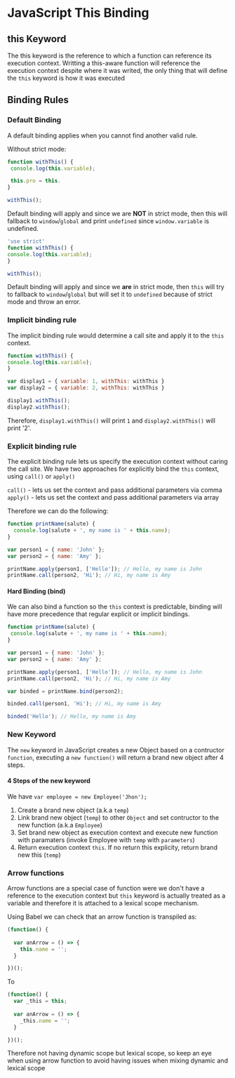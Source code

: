 # JavaScript This Binding

## this Keyword

The this keyword is the reference to which a function can reference its execution context. Writting a this-aware function will reference the execution context despite where it was writed, the only thing that will define the `this` keyword is how it was executed

## Binding Rules

### Default Binding

A default binding applies when you cannot find another valid rule.

Without strict mode:

 ```JavaScript
function withThis() {
  console.log(this.variable);

  this.pro = this.
}

withThis();
 ```

 Default binding will apply and since we are **NOT** in strict mode, then this will fallback to `window`/`global` and print `undefined` since `window.variable` is undefined.

  ```JavaScript
'use strict'
function withThis() {
  console.log(this.variable);
}

withThis();
 ```

 Default binding will apply and since we **are** in strict mode, then `this` will try to fallback to `window`/`global` but will set it to `undefined` because of strict mode and throw an error.

 ### Implicit binding rule

 The implicit binding rule would determine a call site and apply it to the `this` context.

  ```JavaScript
function withThis() {
  console.log(this.variable);
}

var display1 = { variable: 1, withThis: withThis }
var display2 = { variable: 2, withThis: withThis }

display1.withThis();
display2.withThis();
 ```

 Therefore, `display1.withThis()` will print `1` and `display2.withThis()` will print '2'.

 ### Explicit binding rule

 The explicit binding rule lets us specify the execution context without caring the call site. We have two approaches for explicitly bind the `this` context, using `call()` or `apply()`

 `call()` - lets us set the context and pass additional parameters via comma
 `apply()` - lets us set the context and pass additional parameters via array

 Therefore we can do the following:

 ```JavaScript
 function printName(salute) {
   console.log(salute + ', my name is ' + this.name);
 }

 var person1 = { name: 'John' };
 var person2 = { name: 'Amy' };

 printName.apply(person1, ['Hello']); // Hello, my name is John
 printName.call(person2, 'Hi'); // Hi, my name is Amy
 ```

 #### Hard Binding (bind)

 We can also bind a function so the `this` context is predictable, binding will have more precedence that regular explicit or implicit bindings.

  ```JavaScript
 function printName(salute) {
   console.log(salute + ', my name is ' + this.name);
 }

 var person1 = { name: 'John' };
 var person2 = { name: 'Amy' };

 printName.apply(person1, ['Hello']); // Hello, my name is John
 printName.call(person2, 'Hi'); // Hi, my name is Amy

 var binded = printName.bind(person2);

 binded.call(person1, 'Hi'); // Hi, my name is Amy

 binded('Hello'); // Hello, my name is Amy
 ```

 ### New Keyword

 The `new` keyword in JavaScript creates a new Object based on a contructor `function`, executing a `new function()` will return a brand new object after 4 steps.

 #### 4 Steps of the new keyword

 We have `var employee = new Employee('Jhon');`

1. Create a brand new object (a.k.a `temp`)
2. Link brand new object (`temp`) to other `Object` and set contructor to the new function (a.k.a `Employee`)
3. Set brand new object as execution context and execute new function with paramaters (invoke Employee with `temp` with `parameters`)
4. Return execution context `this`. If no return this explicity, return brand new this (`temp`)

### Arrow functions

Arrow functions are a special case of function were we don't have a reference to the execution context but `this` keyword is actually treated as a variable and therefore it is attached to a lexical scope mechanism.

Using Babel we can check that an arrow function is transpiled as:

```JavaScript
(function() {
  
  var anArrow = () => {
    this.name = '';
  }

})();
```

To 

```JavaScript
(function() {
  var _this = this;
  
  var anArrow = () => {
    _this.name = '';
  }

})();
```

Therefore not having dynamic scope but lexical scope, so keep an eye when using arrow function to avoid having issues when mixing dynamic and lexical scope
